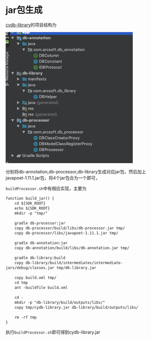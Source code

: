 # jar包生成

[cydb-library](http://github.com/altair861/DBColumn.git)的项目结构为

![image-20191030164442300](../pic/image-library.png)

分别将db-annotation,db-processor,db-library生成对应jar包，然后加上javapoet-1.11.1.jar包，将4个jar包合为一个即可，

`buildProcessor.sh`中有相应实现，主要为

```shell
function build_jar() {
    cd ${SDK_ROOT}
    echo ${SDK_ROOT}
    mkdir -p "tmp/"

    gradle db-processor:jar
    copy db-processor/build/libs/db-processor.jar tmp/
    copy db-processor/libs/javapoet-1.11.1.jar tmp/

    gradle db-annotation:jar
    copy db-annotation/build/libs/db-annotation.jar tmp/

    gradle db-library:build
    copy db-library/build/intermediates/intermediate-jars/debug/classes.jar tmp/db-library.jar

    copy build.xml tmp/
    cd tmp
    ant -buildfile build.xml

    cd -
    mkdir -p "db-library/build/outputs/libs/"
    copy tmp/cydb-library.jar db-library/build/outputs/libs/

    rm -rf tmp
}
```

执行`buildProcessor.sh`即可得到cydb-library.jar
<link rel="stylesheet" href="https://cdn.jsdelivr.net/npm/gitalk@1/dist/gitalk.css">

<script src="https://cdn.jsdelivr.net/npm/gitalk@1/dist/gitalk.min.js"></script>
<div id="gitalk-container"></div>
<script>

var gitalk = new Gitalk({

"clientID": "f452f976595591ff3304",
"clientSecret": "230e5db6dfa1fdbe9a0e9987b58025092f938e62",
"repo": "doc",
"owner": "altair861",
"admin": ["altair861"],
"id": location.pathname,      
"distractionFreeMode": false  
});
gitalk.render("gitalk-container");

</script>
<link rel="stylesheet" href="https://cdn.jsdelivr.net/npm/gitalk@1/dist/gitalk.css">

<script src="https://cdn.jsdelivr.net/npm/gitalk@1/dist/gitalk.min.js"></script>
<div id="gitalk-container"></div>
<script>

var gitalk = new Gitalk({

"clientID": "f452f976595591ff3304",
"clientSecret": "230e5db6dfa1fdbe9a0e9987b58025092f938e62",
"repo": "doc",
"owner": "altair861",
"admin": ["altair861"],
"id": location.pathname,      
"distractionFreeMode": false  
});
gitalk.render("gitalk-container");

</script>